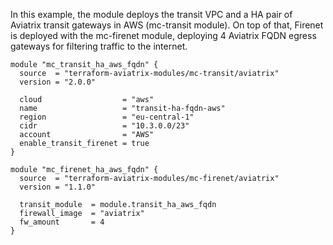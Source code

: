 In this example, the module deploys the transit VPC and a HA pair of Aviatrix transit gateways in AWS (mc-transit module).
On top of that, Firenet is deployed with the mc-firenet module, deploying 4 Aviatrix FQDN egress gateways for filtering traffic to the internet.

```
module "mc_transit_ha_aws_fqdn" {
  source  = "terraform-aviatrix-modules/mc-transit/aviatrix"
  version = "2.0.0"

  cloud                  = "aws"
  name                   = "transit-ha-fqdn-aws"
  region                 = "eu-central-1"
  cidr                   = "10.3.0.0/23"
  account                = "AWS"
  enable_transit_firenet = true
}

module "mc_firenet_ha_aws_fqdn" {
  source  = "terraform-aviatrix-modules/mc-firenet/aviatrix"
  version = "1.1.0"

  transit_module  = module.transit_ha_aws_fqdn
  firewall_image  = "aviatrix"
  fw_amount       = 4
}
```